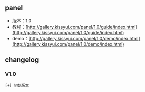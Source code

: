 ## panel

* 版本：1.0
* 教程：[http://gallery.kissyui.com/panel/1.0/guide/index.html](http://gallery.kissyui.com/panel/1.0/guide/index.html)
* demo：[http://gallery.kissyui.com/panel/1.0/demo/index.html](http://gallery.kissyui.com/panel/1.0/demo/index.html)

## changelog

### V1.0

    [+] 初始版本


